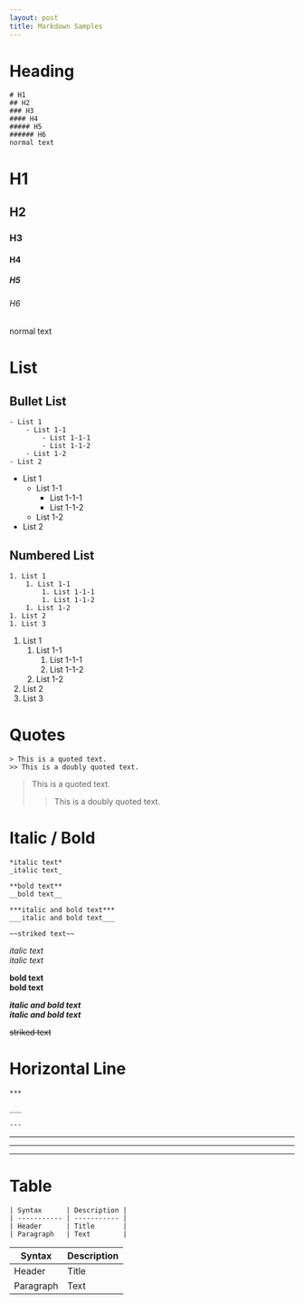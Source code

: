 ```yaml
---
layout: post
title: Markdown Samples
---
```


# Heading
```
# H1
## H2
### H3
#### H4
##### H5
###### H6
normal text
```

# H1
## H2
### H3
#### H4
##### H5
###### H6
normal text


# List
## Bullet List
```
- List 1
	- List 1-1
		- List 1-1-1
		- List 1-1-2
	- List 1-2
- List 2
```

- List 1
	- List 1-1
		- List 1-1-1
		- List 1-1-2
	- List 1-2
- List 2

## Numbered List
```
1. List 1
	1. List 1-1
		1. List 1-1-1
		1. List 1-1-2
	1. List 1-2
1. List 2
1. List 3
```

1. List 1
	1. List 1-1
		1. List 1-1-1
		1. List 1-1-2
	1. List 1-2
1. List 2
1. List 3


# Quotes
```
> This is a quoted text.
>> This is a doubly quoted text.
```

> This is a quoted text.
>> This is a doubly quoted text.


# Italic / Bold
```
*italic text*  
_italic text_  

**bold text**  
__bold text__  

***italic and bold text***  
___italic and bold text___  

~~striked text~~  
```

*italic text*  
_italic text_  

**bold text**  
__bold text__  

***italic and bold text***  
___italic and bold text___  

~~striked text~~  


# Horizontal Line
```
***

___

---
```

***

___

---


# Table
```
| Syntax      | Description |
| ----------- | ----------- |
| Header      | Title       |
| Paragraph   | Text        |
```

| Syntax      | Description |
| ----------- | ----------- |
| Header      | Title       |
| Paragraph   | Text        |

